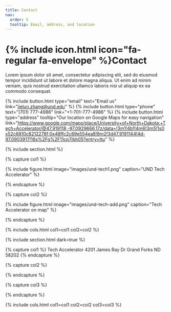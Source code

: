 ```yaml
---
title: Contact
nav:
  order: 5
  tooltip: Email, address, and location
---
```


# {% include icon.html icon="fa-regular fa-envelope" %}Contact

Lorem ipsum dolor sit amet, consectetur adipiscing elit, sed do eiusmod tempor
incididunt ut labore et dolore magna aliqua. Ut enim ad minim veniam, quis
nostrud exercitation ullamco laboris nisi ut aliquip ex ea commodo consequat.

{%
  include button.html
  type="email"
  text="Email us"
  link="jielun.zhang@und.edu"
%}
{%
  include button.html
  type="phone"
  text="(701) 777-4986"
  link="+1-701-777-4986"
%}
{%
  include button.html
  type="address"
  tooltip="Our location on Google Maps for easy navigation"
  link="https://www.google.com/maps/place/University+of+North+Dakota:+Tech+Accelerator/@47.919118,-97.0929666,17z/data=!3m1!4b1!4m6!3m5!1s0x52c6810c8212278f:0x48ffc2c89e554ea8!8m2!3d47.9191144!4d-97.0903917!16s%2Fg%2F11cp7jbh05?entry=ttu"
%}

{% include section.html %}

{% capture col1 %}

{%
  include figure.html
  image="images/und-tech1.png"
  caption="UND Tech Accelerator"
%}

{% endcapture %}

{% capture col2 %}

{%
  include figure.html
  image="images/und-tech-add.png"
  caption="Tech Accelerator on map"
%}

{% endcapture %}

{% include cols.html col1=col1 col2=col2 %}

{% include section.html dark=true %}

{% capture col1 %}
Tech Accelerator 
4201 James Ray Dr
Grand Forks ND 58202
{% endcapture %}

{% capture col2 %}

{% endcapture %}

{% capture col3 %}

{% endcapture %}


{% include cols.html col1=col1 col2=col2 col3=col3 %}
